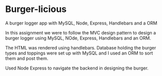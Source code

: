 # Burger-licious
A burger logger app with MySQL, Node, Express, Handlebars and a ORM

In this assignment we were to follow the MVC design pattern to design a burger logger using MySQL, NOde, Express, Handlebars and an ORM.

The HTML was rendered using handlebars. Database holding the burger types and toppings were set up with MySQL and I used an ORM to sort them and post them.

Used Node Express to navigate the backend in designing the burger.
